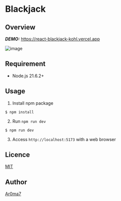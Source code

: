 # Blackjack

## Overview

**_DEMO:_**
https://react-blackjack-kohl.vercel.app

![image](https://github.com/user-attachments/assets/ffb23ffa-4e7d-4ede-a01b-5c8141ada1ed)

## Requirement

- Node.js 21.6.2+

## Usage

1. Install npm package

```
$ npm install
```

2. Run `npm run dev`

```
$ npm run dev
```

3. Access `http://localhost:5173` with a web browser

## Licence

[MIT](./LICENSE)

## Author

[Ar0ma7](https://github.com/Ar0ma7)
